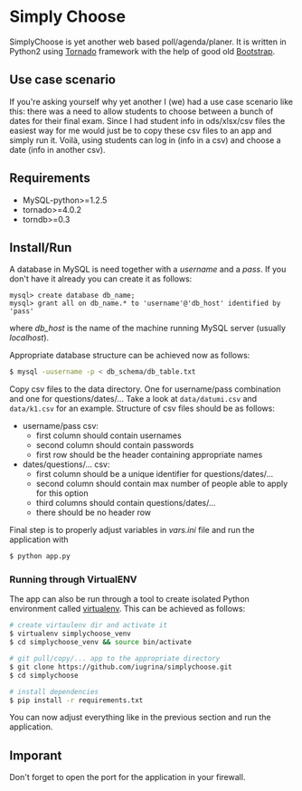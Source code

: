 # Simply Choose

SimplyChoose is yet another web based poll/agenda/planer.
It is written in Python2 using 
[Tornado](http://www.tornadoweb.org/en/stable/) framework
with the help of good old [Bootstrap](http://getbootstrap.com/).


## Use case scenario

If you're asking yourself why yet another I (we) had a use case
scenario like this: there was a need to allow students to choose
between a bunch of dates for their final exam. Since I had 
student info in ods/xlsx/csv files the easiest way for me would
just be to copy these csv files to an app and simply run it.
Voilà, using students can log in (info in a csv) and choose
a date (info in another csv).

## Requirements

- MySQL-python>=1.2.5
- tornado>=4.0.2
- torndb>=0.3

## Install/Run

A database in MySQL is need together with a *username* and a *pass*.
If you don't have it already you can create it as follows:
```
mysql> create database db_name;
mysql> grant all on db_name.* to 'username'@'db_host' identified by 'pass'
```
where *db_host* is the name of the machine running MySQL server (usually
*localhost*).

Appropriate database structure can be achieved now as follows:
```bash
$ mysql -uusername -p < db_schema/db_table.txt
```

Copy csv files to the data directory. One for username/pass combination
and one for questions/dates/... Take a look at `data/datumi.csv`
and `data/k1.csv` for an example. Structure of csv files should
be as follows:
- username/pass csv:
  - first column should contain usernames
  - second column should contain passwords
  - first row should be the header containing appropriate names
- dates/questions/... csv:
  - first column should be a unique identifier for questions/dates/...
  - second column should contain max number of people able to apply for this
    option
  - third columns should contain questions/dates/...
  - there should be no header row

Final step is to properly adjust variables in *vars.ini* file and
run the application with
```bash
$ python app.py
```

### Running through VirtualENV

The app can also be run through a tool to create isolated Python
environment called [virtualenv](https://virtualenv.pypa.io/en/latest/).
This can be achieved as follows:

```bash
# create virtaulenv dir and activate it
$ virtualenv simplychoose_venv
$ cd simplychoose_venv && source bin/activate

# git pull/copy/... app to the appropriate directory
$ git clone https://github.com/iugrina/simplychoose.git
$ cd simplychoose

# install dependencies
$ pip install -r requirements.txt
```

You can now adjust everything like in the previous section
and run the application.

## Imporant

Don't forget to open the port for the application in your firewall.
